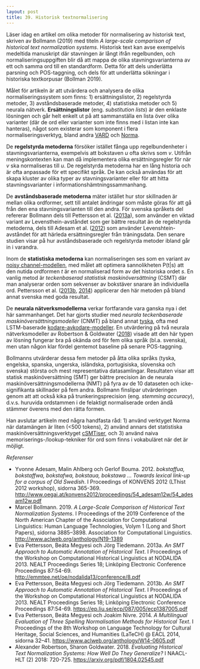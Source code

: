 ```yaml
---
layout: post
title: 39. Historisk textnormalisering
---
```


Läser idag en artikel om olika metoder för normalisering av historisk text, skriven av Bollmann (2019) med titeln *A large-scale comparison of historical text normalization systems*. Historisk text kan avse exempelvis medeltida manuskript där stavningen är långt ifrån regelbunden, och normaliseringsuppgiften blir då att mappa de olika stavningsvarianterna av ett och samma ord till en standardform. Detta för att dels underlätta parsning och POS-taggning, och dels för att underlätta sökningar i historiska textkorpusar (Bollman 2019).

Målet för artikeln är att utvärdera och analysera de olika normaliseringssystem som finns: 1) ersättningslistor, 2) regelstyrda metoder, 3) avståndsbaserade metoder, 4) statistiska metoder och 5) neurala nätverk. **Ersättningslistor** (eng. *substitution lists*) är den enklaste lösningen och går helt enkelt ut på att sammanställa en lista över olika varianter (där de ord eller varianter som inte finns med i listan inte kan hanteras), något som existerar som komponent i flera normaliseringsverktyg, bland andra [VARD](http://ucrel.lancs.ac.uk/vard/about/) och [Norma](https://www.linguistics.rub.de/comphist/resources/norma/index.html).

De **regelstyrda metoderna** försöker istället fånga upp regelbundenheter i stavningsvarianterna, exempelvis att bokstaven *u* ofta skrivs som *v*. Utifrån meningskontexten kan man då implementera olika ersättningsregler för när *v* ska normaliseras till *u*. De regelstyrda metoderna har en lång historia och är ofta anpassade för ett specifikt språk. De kan också användas för att skapa kluster av olika typer av stavningsvarianter eller för att hitta stavningsvarianter i informationshämtningssammanhang. 

De **avståndsbaserade metoderna** mäter istället hur stor skillnaden är mellan olika ordformer, sett till antalet ändringar som måste göras för att gå från den ena stavningsvarianten till den andra. För svenska språkets del refererar Bollmann dels till Pettersson et al. ([2013a](http://emmtee.net/oe/nodalida13/conference/8.pdf)), som använder en viktad variant av Levensthein-avståndet som ger bättre resultat än de regelstyrda metoderna, dels till Adesam et al. ([2012](http://www.oegai.at/konvens2012/proceedings/54_adesam12w/54_adesam12w.pdf)) som använder Levenshtein-avståndet för att härleda ersättningsregler från träningsdata. Den senare studien visar på hur avståndsbaserade och regelstyrda metoder ibland går in i varandra. 

Inom de **statistiska metoderna** kan normaliseringen ses som en variant av [noisy channel-modellen](https://datatjej.github.io/Noisy-channel-modellen-f%C3%B6r-stavningskontroll/), med målet att optimera sannolikheten P(t\|s) att den nutida ordformen *t* är en normaliserad form av det historiska ordet *s*. En vanlig metod är *teckenbaserad statistisk maskinöversättning* (CSMT) där man analyserar orden som sekvenser av bokstäver snarare än individuella ord. Pettersson et al. ([2013b](https://ep.liu.se/ecp/087/005/ecp1387005.pdf), [2014](https://www.aclweb.org/anthology/W14-0605.pdf)) applicerar den här metoden på bland annat svenska med goda resultat. 

De **neurala nätverksmodellerna** verkar fortfarande vara ganska nya i det här sammanhanget. Det har gjorts studier med *neurala teckenbaserade maskinöversättningsmodeller* (CNMT) på bland annat [tyska](https://arxiv.org/abs/1610.07844), ofta med LSTM-baserade [kodare-avkodare-modeller](https://datatjej.github.io/Kodare-avkodare-modeller-och-uppm%C3%A4rksamhet/). En utvärdering på två neurala nätverksmodeller av Robertson & Goldwater ([2018](https://arxiv.org/pdf/1804.02545.pdf)) visade att den här typen av lösning fungerar bra på okända ord för fem olika språk (bl.a. svenska), men utan någon klar fördel gentemot baseline på senare POS-taggning.    
 
Bollmanns utvärderar dessa fem metoder på åtta olika språks (tyska, engelska, spanska, ungerska, isländska, portugisiska, slovenska och svenska) största och mest representativa datasamlingar. Resultaten visar att statisk maskinöversättning (SMT) ger bättre precision än de neurala maskinöversättningsmodellerna (NMT) på fyra av de 10 dataseten och icke-signifikanta skillnader på fem andra. Bollmann finslipar utvärderingen genom att att också kika på trunkeringsprecision (eng. *stemming accuracy*), d.v.s. huruvida ordstammen i de felaktigt normaliserade orden ändå stämmer överens med den rätta formen.

Han avslutar artikeln med några handfasta råd: 1) använd verktyget Norma när datamängen är liten (<500 tokens), 2) använd annars det statistiska maskinöversättningsverktyget [cSMTiser](https://github.com/clarinsi/csmtiser), och 3) använd naiva memoriserings-/lookup-tekniker för ord som finns i vokabuläret när det är möjligt.        

*Referenser*
- Yvonne Adesam, Malin Ahlberg och Gerlof Bouma. 2012. *bokstaffua, bokstaffwa, bokstafwa, bokstaua, bokstawa ... Towards lexical link-up for a corpus of Old Swedish*. I Proceedings of KONVENS 2012 (LThist 2012 workshop), sidorna 365-369. http://www.oegai.at/konvens2012/proceedings/54_adesam12w/54_adesam12w.pdf
- Marcel Bollmann. 2019. *A Large-Scale Comparison of Historical Text Normalization Systems*. I Proceedings of the 2019 Conference of the North American Chapter of the Association for Computational Linguistics: Human Language Technologies, Volym 1 (Long and Short Papers), sidorna 3885–3898. Association for Computational Linguistics. http://www.aclweb.org/anthology/N19-1389
- Eva Pettersson, Beáta Megyesi och Jörg Tiedemann. 2013a. *An SMT Approach to Automatic Annotation of Historical Text*. I Proceedings of the Workshop on Computational Historical Linguistics at NODALIDA 2013. NEALT Proceedings Series 18; Linköping Electronic Conference Proceedings 87:54-69. http://emmtee.net/oe/nodalida13/conference/8.pdf
- Eva Pettersson, Beáta Megyesi och Jörg Tiedemann. 2013b. *An SMT Approach to Automatic Annotation of Historical Text*. I Proceedings of the Workshop on Computational Historical Linguistics at NODALIDA 2013. NEALT Proceedings Series 18; Linköping Electronic Conference Proceedings 87:54-69. https://ep.liu.se/ecp/087/005/ecp1387005.pdf
- Eva Pettersson, Beáta Megyesi och Joakim Nivre. 2014. *A Multilingual Evaluation of Three Spelling Normalisation Methods for Historical Text*. 
I Proceedings of the 8th Workshop on Language Technology for Cultural Heritage, Social Sciences, and Humanities (LaTeCH) @ EACL 2014, sidorna 32–41. https://www.aclweb.org/anthology/W14-0605.pdf
- Alexander Robertson, Sharon Goldwater. 2018. *Evaluating Historical Text Normalization Systems: How Well Do They Generalize?* I NAACL-HLT (2) 2018: 720-725. https://arxiv.org/pdf/1804.02545.pdf